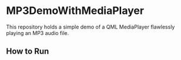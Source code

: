 # MP3DemoWithMediaPlayer
This repository holds a simple demo of a QML MediaPlayer flawlessly playing an MP3 audio file.

## How to Run

